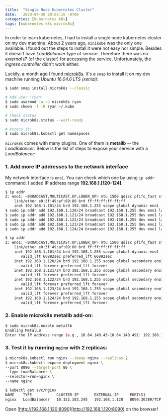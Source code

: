 ```yaml
---
title:  "Single Node Kubernetes Cluster"
date:   2020-04-30 20:05:19 -0700
categories: [kubernetes k8s]
tags: [kubernetes k8s microk8s]
---
```

In order to learn kubernetes, I had to install a single node kubernetes cluster on my dev machine. About 2 years ago, `minikube` was the only one available. I found out the steps to install it were not easy nor simple. Besides it doesn't have *LoadBalancer* type of service. Therefore there was no _external IP_ (of the cluster) for accessing the service. Unfortunately, the *ingress controller* didn't work either.

Luckily, a month ago I found [microk8s](https://microk8s.io/docs/). It's a `snap` to install it on my dev machine running _Ubuntu 16.04.6 LTS (xenial)_:

``` sh
$ sudo snap install microk8s --classic

# Add user 'ryan'
$ sudo usermod -a -G microk8s ryan
$ sudo chown -f -R ryan ~/.kube

# Check status
$ sudo microk8s.status --wait-ready

# Access it:
$ sudo microk8s.kubectl get namespaces
```

`microk8s` comes with many plugins. One of them is __metallb__ -- the *LoadBalancer*. Below is the list of steps to expose your service with a *LoadBalancer*:

### 1. Add more IP addresses to the network interface
My network interface is `eno1`. You can check which one by using `ip addr` command. I added IP address range __192.168.1.[120-124]__.
``` sh
$ ip addr
2: eno1: <BROADCAST,MULTICAST,UP,LOWER_UP> mtu 1500 qdisc pfifo_fast state UP group default qlen 1000
    link/ether e0:3f:49:af:89:80 brd ff:ff:ff:ff:ff:ff
    inet 192.168.1.101/24 brd 192.168.1.255 scope global dynamic eno1
$ sudo ip addr add 192.168.1.120/24 broadcast 192.168.1.255 dev eno1 label eno1:1
$ sudo ip addr add 192.168.1.121/24 broadcast 192.168.1.255 dev eno1 label eno1:2
$ sudo ip addr add 192.168.1.122/24 broadcast 192.168.1.255 dev eno1 label eno1:3
$ sudo ip addr add 192.168.1.123/24 broadcast 192.168.1.255 dev eno1 label eno1:4
$ sudo ip addr add 192.168.1.124/24 broadcast 192.168.1.255 dev eno1 label eno1:5

$ ip addr
2: eno1: <BROADCAST,MULTICAST,UP,LOWER_UP> mtu 1500 qdisc pfifo_fast state UP group default qlen 1000
    link/ether e0:3f:49:af:89:80 brd ff:ff:ff:ff:ff:ff
    inet 192.168.1.101/24 brd 192.168.1.255 scope global dynamic eno1
       valid_lft 66892sec preferred_lft 66892sec
    inet 192.168.1.120/24 brd 192.168.1.255 scope global secondary eno1:1
       valid_lft forever preferred_lft forever
    inet 192.168.1.121/24 brd 192.168.1.255 scope global secondary eno1:2
       valid_lft forever preferred_lft forever
    inet 192.168.1.122/24 brd 192.168.1.255 scope global secondary eno1:3
       valid_lft forever preferred_lft forever
    inet 192.168.1.123/24 brd 192.168.1.255 scope global secondary eno1:4
       valid_lft forever preferred_lft forever
    inet 192.168.1.124/24 brd 192.168.1.255 scope global secondary eno1:5
       valid_lft forever preferred_lft forever
```

### 2. Enable microk8s __metallb__ add-on:
``` sh
$ sudo microk8s.enable metallb
Enabling MetalLB
Enter the IP address range (e.g., 10.64.140.43-10.64.140.49): 192.168.1.120-192.168.1.124
```

### 3. Test it by running `nginx` with 2 replicas:
``` sh
$ microk8s.kubectl run nginx --image nginx --replicas 2
$ microk8s.kubectl expose deployment nginx \
--port 8090 --target-port 80 \
--type LoadBalancer \
--selector=run=nginx \
--name nginx

$ kubectl get svc/nginx
NAME    TYPE           CLUSTER-IP       EXTERNAL-IP     PORT(S)          AGE
nginx   LoadBalancer   10.152.183.245   192.168.1.120   8090:30389/TCP   4s
```
Open [http://192.168.1.120:8090](http://192.168.1.120:8090) on the browser!


